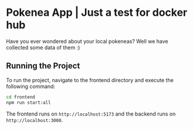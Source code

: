# Pokenea App | Just a test for docker hub

Have you ever wondered about your local pokeneas? Well we have collected some data of them :)


## Running the Project

To run the project, navigate to the frontend directory and execute the following command:

```bash
cd frontend
npm run start:all
```

The frontend runs on `http://localhost:5173` and the backend runs on `http://localhost:3000`.
